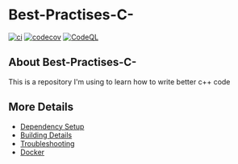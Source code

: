 # Best-Practises-C-

[![ci](https://github.com/APR18/Best-Practises-C-/actions/workflows/ci.yml/badge.svg)](https://github.com/APR18/Best-Practises-C-/actions/workflows/ci.yml)
[![codecov](https://codecov.io/gh/APR18/Best-Practises-C-/branch/main/graph/badge.svg)](https://codecov.io/gh/APR18/Best-Practises-C-)
[![CodeQL](https://github.com/APR18/Best-Practises-C-/actions/workflows/codeql-analysis.yml/badge.svg)](https://github.com/APR18/Best-Practises-C-/actions/workflows/codeql-analysis.yml)

## About Best-Practises-C-
This is a repository I'm using to learn how to write better c++ code


## More Details

 * [Dependency Setup](README_dependencies.md)
 * [Building Details](README_building.md)
 * [Troubleshooting](README_troubleshooting.md)
 * [Docker](README_docker.md)

